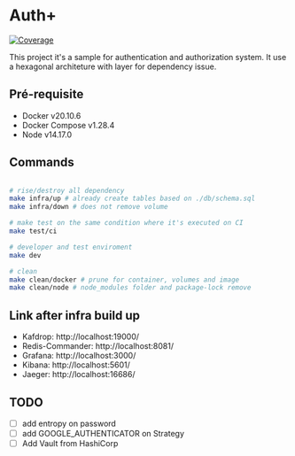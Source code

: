 # Auth+

[![Coverage](https://sonarcloud.io/api/project_badges/measure?project=auth-plus_auth-plus-backend-main&metric=coverage)](https://sonarcloud.io/summary/new_code?id=auth-plus_auth-plus-backend-main)

This project it's a sample for authentication and authorization system. It use a hexagonal architeture with layer for dependency issue.

## Pré-requisite

- Docker v20.10.6
- Docker Compose v1.28.4
- Node v14.17.0

## Commands

```bash

# rise/destroy all dependency
make infra/up # already create tables based on ./db/schema.sql
make infra/down # does not remove volume

# make test on the same condition where it's executed on CI
make test/ci

# developer and test enviroment
make dev

# clean
make clean/docker # prune for container, volumes and image
make clean/node # node_modules folder and package-lock remove

```

## Link after infra build up

- Kafdrop: http://localhost:19000/
- Redis-Commander: http://localhost:8081/
- Grafana: http://localhost:3000/
- Kibana: http://localhost:5601/
- Jaeger: http://localhost:16686/

## TODO

- [ ] add entropy on password
- [ ] add GOOGLE_AUTHENTICATOR on Strategy
- [ ] Add Vault from HashiCorp
